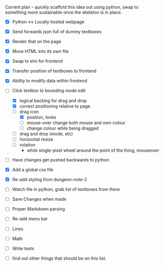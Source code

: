 Current plan - quickly scaffold this idea out using python, swap to something
more sustainable once the skeleton is in place.

- [x] Python <-> Locally hosted webpage
- [x] Send forwards json full of dummy textboxes
- [x] Render that on the page
- [x] Move HTML into its own file
- [x] Swap to elm for frontend
- [x] Transfer position of textboxes to frontend
- [x] Ability to modify data within frontend
- [ ] Click textbox to bounding mode edit
    - [x] logical backing for drag and drop
    - [x] correct positioning relative to page
    - [ ] drag icon
        - [x] position, looks
        - [ ] mouse-over change both mouse and own colour
        - [ ] change colour while being dragged
    - [ ] drag and drop (mode, etc)
    - [ ] horizontal resize
    - [ ] rotation
        - while single-pixel wheel around the point of the thing, mouseover
- [ ] Have changes get pushed backwards to python

- [x] Add a global css file
- [x] Re-add styling from dungeon-note-2

- [ ] Watch file in python, grab list of textboxes from there
- [ ] Save Changes when made

- [ ] Proper Markdown parsing

- [ ] Re-add menu bar
- [ ] Lines
- [ ] Math
- [ ] Write tests
- [ ] find out other things that should be on this list.
